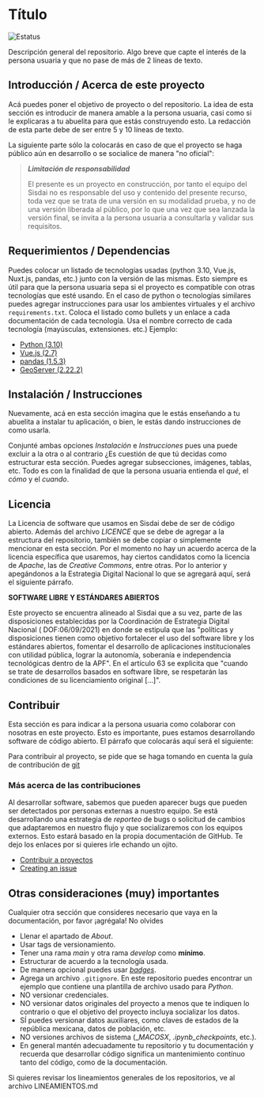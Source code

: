 # Título
![Estatus](https://img.shields.io/badge/Estatus-desarrollo-yellow)

Descripción general del repositorio. Algo breve que capte el interés de la persona usuaria y que no pase de más de 2 
líneas de texto.

## Introducción / Acerca de este proyecto
Acá puedes poner el objetivo de proyecto o del repositorio. La idea de esta sección es introducir de manera amable a la 
persona usuaria, casi como si le explicaras a tu abuelita para que estás construyendo esto. La redacción de esta parte
debe de ser entre 5 y 10 líneas de texto. 

La siguiente parte sólo la colocarás en caso de que el proyecto se haga público aún en desarrollo o se socialice de manera "no oficial":

> **_Limitación de responsabilidad_**
>
> El presente es un proyecto en construcción, por tanto el equipo del Sisdai
> no es responsable del uso y contenido del presente recurso,
> toda vez que se trata de una versión en su modalidad prueba, y no de una
> versión liberada al público, por lo que una vez que sea lanzada la versión
> final, se invita a la persona usuaria a consultarla y validar sus requisitos.

## Requerimientos / Dependencias

Puedes colocar un listado de tecnologías usadas (python 3.10, Vue.js, Nuxt.js, pandas, etc.) junto con la versión de 
las mismas. Esto siempre es útil para que la persona usuaria sepa si el proyecto es compatible con otras tecnologías 
que esté usando. En el caso de python o tecnologías similares puedes agregar instrucciones para usar los ambientes 
virtuales y el archivo `requirements.txt`. Coloca el listado como bullets y un enlace a cada documentación de 
cada tecnología. Usa el nombre correcto de cada tecnología (mayúsculas, extensiones. etc.) Ejemplo:

- [Python (3.10)](https://www.python.org/downloads/release/python-3100/)
- [Vue.js (2.7)](https://vuejs.org/)
- [pandas (1.5.3)](https://pandas.pydata.org/)
- [GeoServer (2.22.2)](https://geoserver.org/)

## Instalación / Instrucciones

Nuevamente, acá en esta sección imagina que le estás enseñando a tu abuelita a instalar tu aplicación, o bien, le 
estás dando instrucciones de como usarla.

Conjunté ambas opciones _Instalación_ e _Instrucciones_ pues una puede excluir a la otra o al contrario ¿Es cuestión de 
que tú decidas como estructurar esta sección. Puedes agregar subsecciones, imágenes, tablas, etc. Todo es con la 
finalidad de que la persona usuaria entienda el _qué_, el _cómo_ y el _cuando_.

## Licencia

La Licencia de software que usamos en Sisdai debe de ser de código abierto. Además del archivo _LICENCE_ que se debe 
de agregar a la estructura del repositorio, también se debe copiar o simplemente mencionar en esta sección. Por el 
momento no hay un acuerdo acerca de la licencia específica que usaremos, hay ciertos candidatos como la licencia de 
_Apache_, las de _Creative Commons_, entre otras. Por lo anterior y apegándonos a la Estrategia Digital Nacional lo que se agregará aquí, será el siguiente párrafo.

**SOFTWARE LIBRE Y ESTÁNDARES ABIERTOS**

Este proyecto se encuentra alineado al Sisdai que a su vez, parte de las disposiciones establecidas por
la Coordinación de Estrategia Digital Nacional (
DOF:06/09/2021) en donde se estipula que las "políticas y disposiciones tienen
como objetivo fortalecer el uso del software
libre y los estándares abiertos, fomentar el desarrollo de aplicaciones
institucionales con utilidad pública, lograr la
autonomía, soberanía e independencia tecnológicas dentro de la APF". En el
artículo 63 se explicita que "cuando se trate
de desarrollos basados en software libre, se respetarán las condiciones de su
licenciamiento original [...]".

## Contribuir

Esta sección es para indicar a la persona usuaria como colaborar con nosotras en este proyecto. Esto es importante, 
pues estamos desarrollando software de código abierto. El párrafo que colocarás aquí será el siguiente:

Para contribuir al proyecto, se pide que se haga tomando en cuenta la guía de
contribución
de [git](https://git-scm.com/book/es/v2/Git-en-entornos-distribuidos-Contribuyendo-a-un-Proyecto)


### Más acerca de las contribuciones

Al desarrollar software, sabemos que pueden aparecer bugs que pueden ser detectados por personas externas a nuestro
equipo. Se está desarrollando una estrategia de _reporteo_ de bugs o solicitud de cambios que adaptaremos en nuestro 
flujo y que socializaremos con los equipos externos. Esto estará basado en la propia documentación de GitHub. Te dejo 
los enlaces por si quieres irle echando un ojito.

- [Contribuir a proyectos](https://docs.github.com/es/get-started/quickstart/contributing-to-projects)
- [Creating an issue](https://docs.github.com/en/issues/tracking-your-work-with-issues/creating-an-issue)

## Otras consideraciones (muy) importantes

Cualquier otra sección que consideres necesario que vaya en la documentación, por favor ¡agrégala! 
No olvides

- Llenar el apartado de _About_.
- Usar tags de versionamiento.
- Tener una rama _main_ y otra rama _develop_ como **mínimo**.
- Estructurar de acuerdo a la tecnología usada.
- De manera opcional puedes usar [_badges_](https://shields.io/).
- Agrega un archivo `.gitignore`. En este repositorio puedes encontrar un ejemplo que contiene una plantilla de archivo 
usado para _Python_.
- NO versionar credenciales.
- NO versionar datos originales del proyecto a menos que te indiquen lo contrario o que el objetivo del proyecto 
incluya socializar los datos. 
- SÍ puedes versionar datos auxiliares, como claves de estados de la república mexicana, datos de población, etc.
- NO versiones archivos de sistema (__MACOSX_, _.ipynb_checkpoints_, etc.).
- En general mantén adecuadamente tu repositorio y tu documentación y recuerda que desarrollar código significa un mantenimiento contínuo tanto del código, como de la documentación.

Si quieres revisar los lineamientos generales de los repositorios, ve al archivo LINEAMIENTOS.md 




